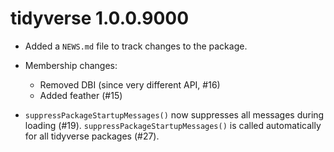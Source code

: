 # tidyverse 1.0.0.9000

* Added a `NEWS.md` file to track changes to the package.

* Membership changes:
  
  * Removed DBI (since very different API, #16)
  * Added feather (#15)

* `suppressPackageStartupMessages()` now suppresses all messages during
   loading (#19). `suppressPackageStartupMessages()` is called automatically
   for all tidyverse packages (#27).

